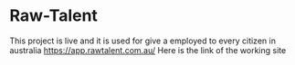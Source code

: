 # Raw-Talent
This project is live and it is used for give a employed to every citizen in australia
https://app.rawtalent.com.au/
Here is the link of the working site
